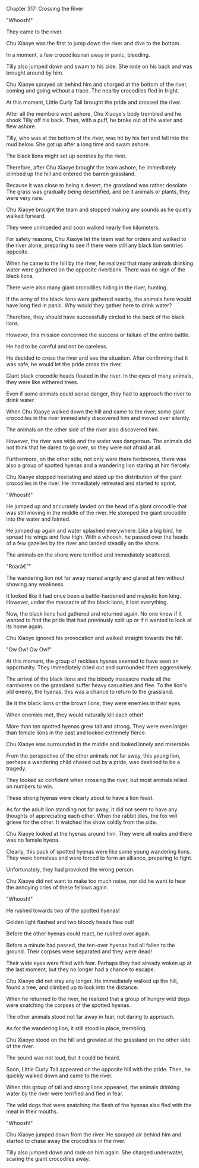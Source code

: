 Chapter 317: Crossing the River

"Whoosh\!"

They came to the river.

Chu Xiaoye was the first to jump down the river and dive to the bottom.

In a moment, a few crocodiles ran away in panic, bleeding.

Tilly also jumped down and swam to his side. She rode on his back and was brought around by him.

Chu Xiaoye sprayed air behind him and charged at the bottom of the river, coming and going without a trace. The nearby crocodiles fled in fright.

At this moment, Little Curly Tail brought the pride and crossed the river.

After all the members went ashore, Chu Xiaoye's body trembled and he shook Tilly off his back. Then, with a puff, he broke out of the water and flew ashore.

Tilly, who was at the bottom of the river, was hit by his fart and fell into the mud below. She got up after a long time and swam ashore.

The black lions might set up sentries by the river.

Therefore, after Chu Xiaoye brought the team ashore, he immediately climbed up the hill and entered the barren grassland.

Because it was close to being a desert, the grassland was rather desolate. The grass was gradually being desertified, and be it animals or plants, they were very rare.

Chu Xiaoye brought the team and stopped making any sounds as he quietly walked forward.

They were unimpeded and soon walked nearly five kilometers.

For safety reasons, Chu Xiaoye let the team wait for orders and walked to the river alone, preparing to see if there were still any black lion sentries opposite.

When he came to the hill by the river, he realized that many animals drinking water were gathered on the opposite riverbank. There was no sign of the black lions.

There were also many giant crocodiles hiding in the river, hunting.

If the army of the black lions were gathered nearby, the animals here would have long fled in panic. Why would they gather here to drink water?

Therefore, they should have successfully circled to the back of the black lions.

However, this mission concerned the success or failure of the entire battle.

He had to be careful and not be careless.

He decided to cross the river and see the situation. After confirming that it was safe, he would let the pride cross the river.

Giant black crocodile heads floated in the river. In the eyes of many animals, they were like withered trees.

Even if some animals could sense danger, they had to approach the river to drink water.

When Chu Xiaoye walked down the hill and came to the river, some giant crocodiles in the river immediately discovered him and moved over silently.

The animals on the other side of the river also discovered him.

However, the river was wide and the water was dangerous. The animals did not think that he dared to go over, so they were not afraid at all.

Furthermore, on the other side, not only were there herbivores, there was also a group of spotted hyenas and a wandering lion staring at him fiercely.

Chu Xiaoye stopped hesitating and sized up the distribution of the giant crocodiles in the river. He immediately retreated and started to sprint.

"Whoosh\!"

He jumped up and accurately landed on the head of a giant crocodile that was still moving in the middle of the river. He stomped the giant crocodile into the water and fainted.

He jumped up again and water splashed everywhere. Like a big bird, he spread his wings and flew high. With a whoosh, he passed over the heads of a few gazelles by the river and landed steadily on the shore.

The animals on the shore were terrified and immediately scattered.

"Roarâ€”"

The wandering lion not far away roared angrily and glared at him without showing any weakness.

It looked like it had once been a battle-hardened and majestic lion king. However, under the massacre of the black lions, it lost everything.

Now, the black lions had gathered and returned again. No one knew if it wanted to find the pride that had previously split up or if it wanted to look at its home again.

Chu Xiaoye ignored his provocation and walked straight towards the hill.

"Ow Ow\! Ow Ow\!"

At this moment, the group of reckless hyenas seemed to have seen an opportunity. They immediately cried out and surrounded them aggressively.

The arrival of the black lions and the bloody massacre made all the carnivores on the grassland suffer heavy casualties and flee. To the lion's old enemy, the hyenas, this was a chance to return to the grassland.

Be it the black lions or the brown lions, they were enemies in their eyes.

When enemies met, they would naturally kill each other\!

More than ten spotted hyenas grew tall and strong. They were even larger than female lions in the past and looked extremely fierce.

Chu Xiaoye was surrounded in the middle and looked lonely and miserable.

From the perspective of the other animals not far away, this young lion, perhaps a wandering child chased out by a pride, was destined to be a tragedy.

They looked so confident when crossing the river, but most animals relied on numbers to win.

These strong hyenas were clearly about to have a lion feast.

As for the adult lion standing not far away, it did not seem to have any thoughts of appreciating each other. When the rabbit dies, the fox will grieve for the other. It watched the show coldly from the side.

Chu Xiaoye looked at the hyenas around him. They were all males and there was no female hyena.

Clearly, this pack of spotted hyenas were like some young wandering lions. They were homeless and were forced to form an alliance, preparing to fight.

Unfortunately, they had provoked the wrong person.

Chu Xiaoye did not want to make too much noise, nor did he want to hear the annoying cries of these fellows again.

"Whoosh\!"

He rushed towards two of the spotted hyenas\!

Golden light flashed and two bloody heads flew out\!

Before the other hyenas could react, he rushed over again.

Before a minute had passed, the ten-over hyenas had all fallen to the ground. Their corpses were separated and they were dead\!

Their wide eyes were filled with fear. Perhaps they had already woken up at the last moment, but they no longer had a chance to escape.

Chu Xiaoye did not stay any longer. He immediately walked up the hill, found a tree, and climbed up to look into the distance.

When he returned to the river, he realized that a group of hungry wild dogs were snatching the corpses of the spotted hyenas.

The other animals stood not far away in fear, not daring to approach.

As for the wandering lion, it still stood in place, trembling.

Chu Xiaoye stood on the hill and growled at the grassland on the other side of the river.

The sound was not loud, but it could be heard.

Soon, Little Curly Tail appeared on the opposite hill with the pride. Then, he quickly walked down and came to the river.

When this group of tall and strong lions appeared, the animals drinking water by the river were terrified and fled in fear.

The wild dogs that were snatching the flesh of the hyenas also fled with the meat in their mouths.

"Whoosh\!"

Chu Xiaoye jumped down from the river. He sprayed air behind him and started to chase away the crocodiles in the river.

Tilly also jumped down and rode on him again. She charged underwater, scaring the giant crocodiles away.